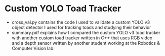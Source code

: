 # Custom YOLO Toad Tracker 

- cross_val.py contains the code I used to validate a custom YOLO v3 object detector I used for tracking toads and studying their behavior
- summary.pdf explains how I compared the custom YOLO v3 toad tracker with another custom toad tracker written in C++ that uses RGB video and a depth sensor written by another student working at the Robotics & Computer Vision lab
